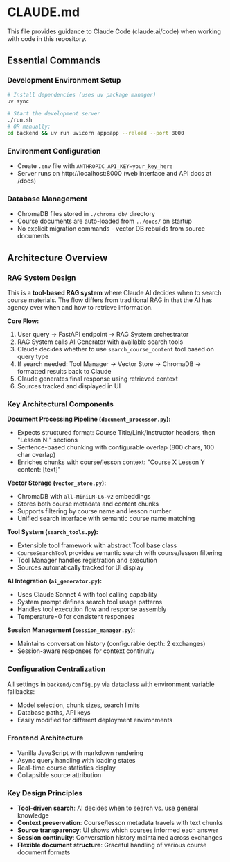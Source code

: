 # CLAUDE.md

This file provides guidance to Claude Code (claude.ai/code) when working with code in this repository.

## Essential Commands

### Development Environment Setup
```bash
# Install dependencies (uses uv package manager)
uv sync

# Start the development server 
./run.sh
# OR manually:
cd backend && uv run uvicorn app:app --reload --port 8000
```

### Environment Configuration
- Create `.env` file with `ANTHROPIC_API_KEY=your_key_here`
- Server runs on http://localhost:8000 (web interface and API docs at /docs)

### Database Management
- ChromaDB files stored in `./chroma_db/` directory
- Course documents are auto-loaded from `../docs/` on startup
- No explicit migration commands - vector DB rebuilds from source documents

## Architecture Overview

### RAG System Design
This is a **tool-based RAG system** where Claude AI decides when to search course materials. The flow differs from traditional RAG in that the AI has agency over when and how to retrieve information.

**Core Flow:**
1. User query → FastAPI endpoint → RAG System orchestrator
2. RAG System calls AI Generator with available search tools
3. Claude decides whether to use `search_course_content` tool based on query type
4. If search needed: Tool Manager → Vector Store → ChromaDB → formatted results back to Claude
5. Claude generates final response using retrieved context
6. Sources tracked and displayed in UI

### Key Architectural Components

**Document Processing Pipeline (`document_processor.py`):**
- Expects structured format: Course Title/Link/Instructor headers, then "Lesson N:" sections
- Sentence-based chunking with configurable overlap (800 chars, 100 char overlap)
- Enriches chunks with course/lesson context: "Course X Lesson Y content: [text]"

**Vector Storage (`vector_store.py`):**
- ChromaDB with `all-MiniLM-L6-v2` embeddings
- Stores both course metadata and content chunks
- Supports filtering by course name and lesson number
- Unified search interface with semantic course name matching

**Tool System (`search_tools.py`):**
- Extensible tool framework with abstract Tool base class
- `CourseSearchTool` provides semantic search with course/lesson filtering
- Tool Manager handles registration and execution
- Sources automatically tracked for UI display

**AI Integration (`ai_generator.py`):**
- Uses Claude Sonnet 4 with tool calling capability
- System prompt defines search tool usage patterns
- Handles tool execution flow and response assembly
- Temperature=0 for consistent responses

**Session Management (`session_manager.py`):**
- Maintains conversation history (configurable depth: 2 exchanges)
- Session-aware responses for context continuity

### Configuration Centralization
All settings in `backend/config.py` via dataclass with environment variable fallbacks:
- Model selection, chunk sizes, search limits
- Database paths, API keys
- Easily modified for different deployment environments

### Frontend Architecture
- Vanilla JavaScript with markdown rendering
- Async query handling with loading states  
- Real-time course statistics display
- Collapsible source attribution

### Key Design Principles
- **Tool-driven search**: AI decides when to search vs. use general knowledge
- **Context preservation**: Course/lesson metadata travels with text chunks
- **Source transparency**: UI shows which courses informed each answer  
- **Session continuity**: Conversation history maintained across exchanges
- **Flexible document structure**: Graceful handling of various course document formats